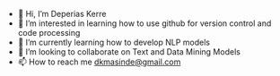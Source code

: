 - 👋 Hi, I’m Deperias Kerre
- 👀 I’m interested in learning how to use github for version control and code processing
- 🌱 I’m currently learning how to develop NLP models
- 💞️ I’m looking to collaborate on Text and Data Mining Models
- 📫 How to reach me dkmasinde@gmail.com

<!---
DeperiasKerre/DeperiasKerre is a ✨ special ✨ repository because its `README.md` (this file) appears on your GitHub profile.
You can click the Preview link to take a look at your changes.
--->
